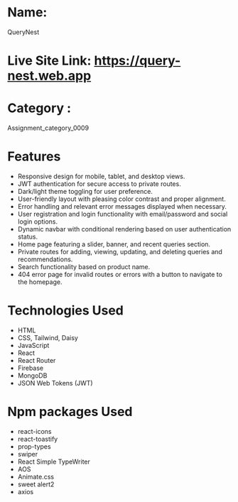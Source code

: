 # Name: 
QueryNest

# Live Site Link: https://query-nest.web.app

# Category : 
Assignment_category_0009

# Features
- Responsive design for mobile, tablet, and desktop views.
- JWT authentication for secure access to private routes.
- Dark/light theme toggling for user preference.
- User-friendly layout with pleasing color contrast and proper alignment.
- Error handling and relevant error messages displayed when necessary.
- User registration and login functionality with email/password and social login options.
- Dynamic navbar with conditional rendering based on user authentication status.
- Home page featuring a slider, banner, and recent queries section.
- Private routes for adding, viewing, updating, and deleting queries and recommendations.
- Search functionality based on product name.
- 404 error page for invalid routes or errors with a button to navigate to the homepage.

# Technologies Used
- HTML
- CSS, Tailwind, Daisy
- JavaScript
- React
- React Router
- Firebase
- MongoDB
- JSON Web Tokens (JWT)

# Npm packages Used
- react-icons
- react-toastify
- prop-types
- swiper
- React Simple TypeWriter
- AOS
- Animate.css
- sweet alert2
- axios

